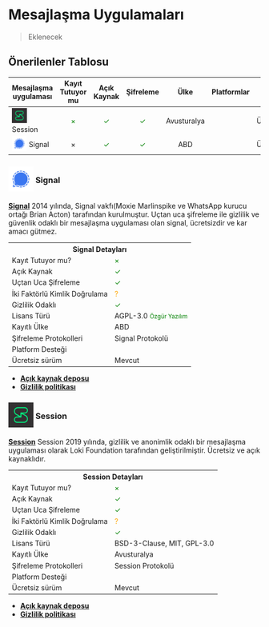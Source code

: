 <!-- NOTLAR 
 - Tablo eklemeyi unutmayın 
 - Uygun görseller eklemeyi unutmayın.
 - İçerik kuralları ve ekleme yapmak sayfalarını ziyaret edebilirsiniz -->

# Mesajlaşma Uygulamaları

> Eklenecek

## Önerilenler Tablosu

| Mesajlaşma uygulaması            | Kayıt Tutuyor mu                         | Açık Kaynak                | Şifreleme                   | Ülke          | Platformlar                                                                         | Fiyat       |
|-------------------------|:----------------------------------------:|:--------------------------:|:---------------------------:|:-------------:|:----------------------------------------------------------------------------------:|:-----------:|
| <span style="display: inline-block; vertical-align: middle;"><img src="docs/images/session.png" alt="Session" style="width: 30px; height: 30px;"> </span> <span style="display: inline-block; vertical-align: middle;"> Session   | <span style="color: green;">×</span>       | <span style="color: green;">✓</span>       | <span style="color: green;">✓</span>       | Avusturalya       | <i class="fa-solid fa-globe"></i> <i class="fa-brands fa-windows"></i> <i class="fa-brands fa-apple"></i> <i class="fa-brands fa-linux"></i> <i class="fa-brands fa-android"></i> <i class="fa-brands fa-app-store-ios"></i>  | Ücretsiz   |
| <span style="display: inline-block; vertical-align: middle;"><img src="docs/images/signal.png" alt="Signal" style="width: 30px; height: 30px;"> </span> <span style="display: inline-block; vertical-align: middle;"> Signal    | ×                      | <span style="color: green;">✓</span>       | <span style="color: green;">✓</span>       | ABD       | <i class="fa-solid fa-globe"></i> <i class="fa-brands fa-windows"></i> <i class="fa-brands fa-apple"></i> <i class="fa-brands fa-linux"></i> <i class="fa-brands fa-android"></i> <i class="fa-brands fa-app-store-ios"></i>  | Ücretsiz   |

### <span style="display: inline-block; vertical-align: middle;"><img src="docs/images/signal.png" alt="Signal" style="width: 50px; height: 50px;"> </span> <span style="display: inline-block; vertical-align: middle;"> Signal

[**Signal**](https://signal.org/) 2014 yılında, Signal vakfı(Moxie Marlinspike ve WhatsApp kurucu ortağı Brian Acton) tarafından kurulmuştur. Uçtan uca şifreleme ile gizlilik ve güvenlik odaklı bir mesajlaşma uygulaması olan signal, ücretsizdir ve kar amacı gütmez.

<table>
  <tr>
    <th colspan="2">Signal Detayları</th>
  </tr>
  <tr>
    <td>Kayıt Tutuyor mu?</td>
    <td><span style="color: green;">×</span></td>
  </tr>
  <tr>
    <td>Açık Kaynak</td>
    <td><span style="color: green;">✓</span></td>
  </tr>
  <tr>
    <td>Uçtan Uca Şifreleme</td>
    <td><span style="color: green;">✓</span></td>
  </tr>
  <tr>
    <td>İki Faktörlü Kimlik Doğrulama</td>
    <td><span style="color: orange;">?</span></td>
  </tr>
  <tr>
    <td>Gizlilik Odaklı</td>
    <td><span style="color: green;">✓</span></td>
  </tr>
  <tr>
    <tr>
    <td>Lisans Türü</td>
    <td> AGPL-3.0 <span style="color: green;"><small>Özgür Yazılım<small><span></td>
  </tr>
  <tr>
    <td>Kayıtlı Ülke</td>
    <td>ABD</td>
  </tr>
  <tr>
    <td>Şifreleme Protokolleri</td>
    <td>Signal Protokolü</td>
  </tr>
  <tr>
    <td>Platform Desteği</td>
    <td><i class="fa-solid fa-globe"></i> <i class="fa-brands fa-windows"></i> <i class="fa-brands fa-apple"></i> <i class="fa-brands fa-linux"></i> <i class="fa-brands fa-android"></i> <i class="fa-brands fa-app-store-ios"></i> </td>
  </tr>
  <tr>
    <td>Ücretsiz sürüm</td>
    <td>Mevcut</td>
  </tr>
</table>

* [**Açık kaynak deposu**](https://github.com/signalapp/Signal-Server)
* [**Gizlilik politikası**](https://signal.org/legal/)

### <span style="display: inline-block; vertical-align: middle;"><img src="docs/images/session.png" alt="Session" style="width: 50px; height: 50px;"> </span> <span style="display: inline-block; vertical-align: middle;"> Session

[**Session**](https://getsession.org/) Session 2019 yılında, gizlilik ve anonimlik odaklı bir mesajlaşma uygulaması olarak Loki Foundation tarafından geliştirilmiştir. Ücretsiz ve açık kaynaklıdır.

<table>
  <tr>
    <th colspan="2">Session Detayları</th>
  </tr>
  <tr>
    <td>Kayıt Tutuyor mu?</td>
    <td><span style="color: green;">×</span></td>
  </tr>
  <tr>
    <td>Açık Kaynak</td>
    <td><span style="color: green;">✓</span></td>
  </tr>
  <tr>
    <td>Uçtan Uca Şifreleme</td>
    <td><span style="color: green;">✓</span></td>
  </tr>
  <tr>
    <td>İki Faktörlü Kimlik Doğrulama</td>
    <td><span style="color: orange;">?</span></td>
  </tr>
  <tr>
    <td>Gizlilik Odaklı</td>
    <td><span style="color: green;">✓</span></td>
  </tr>
  <tr>
    <tr>
    <td>Lisans Türü</td>
    <td> 	BSD-3-Clause, MIT, GPL-3.0 <span style="color: green;"><span></td>
  </tr>
  <tr>
    <td>Kayıtlı Ülke</td>
    <td>Avusturalya</td>
  </tr>
  <tr>
    <td>Şifreleme Protokolleri</td>
    <td>Session Protokolü</td>
  </tr>
  <tr>
    <td>Platform Desteği</td>
    <td><i class="fa-solid fa-globe"></i> <i class="fa-brands fa-windows"></i> <i class="fa-brands fa-apple"></i> <i class="fa-brands fa-linux"></i> <i class="fa-brands fa-android"></i> <i class="fa-brands fa-app-store-ios"></i> </td>
  </tr>
  <tr>
    <td>Ücretsiz sürüm</td>
    <td>Mevcut</td>
  </tr>
</table>
     
* [**Açık kaynak deposu**](https://github.com/oxen-io/session-android)
* [**Gizlilik politikası**](https://getsession.org/privacy-policy)
